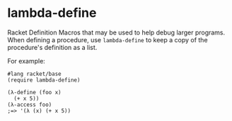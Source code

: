 # lambda-define

Racket Definition Macros that may be used to help debug larger programs.
When defining a procedure, use `lambda-define` to keep a copy of the
procedure's definition as a list.

For example:
```racket
#lang racket/base
(require lambda-define)

(λ-define (foo x)
  (+ x 5))
(λ-access foo)
;=> '(λ (x) (+ x 5))
```
